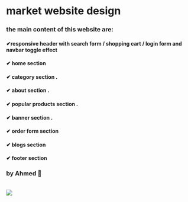 # market website design

### the main content of this website are:

#### ✔responsive  header with search form / shopping cart / login form and navbar toggle effect 

#### ✔ home section 

#### ✔ category section .

#### ✔ about section .

#### ✔ popular products section .

#### ✔ banner section .

#### ✔ order form section 

#### ✔ blogs section 

#### ✔ footer section

### by Ahmed 💙
<div>
    <br>
    <img src="https://github.com/ahmedelfran/Market/blob/main/image/p.jpg"> 
</div>
